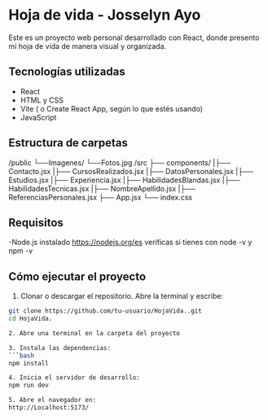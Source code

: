 # Hoja de vida - Josselyn Ayo
Este es un proyecto web personal desarrollado con React, donde presento mi hoja de vida de manera visual y organizada.
## Tecnologías utilizadas
- React
- HTML y CSS
- Vite ( o Create React App, según lo que estés usando)
- JavaScript
  
## Estructura de carpetas
/public
└──Imagenes/
└──Fotos.jpg
/src
├── components/
|├── Contacto.jsx
|├── CursosRealizados.jsx
|├── DatosPersonales.jsx
|├── Estudios.jsx
|├── Experiencia.jsx
|├── HabilidadesBlandas.jsx
|├── HabilidadesTecnicas.jsx
|├── NombreApellido.jsx
|├── ReferenciasPersonales.jsx
├── App.jsx
└── index.css

## Requisitos
-Node.js instalado https://nodejs.org/es
verificas si tienes con node -v y npm -v

## Cómo ejecutar el proyecto
1. Clonar o descargar el repositorio.
  Abre la terminal y escribe:
  ```bash
git clone https://github.com/tu-usuario/HojaVida..git
cd HojaVida.

2. Abre una terminal en la carpeta del proyecto

3. Instala las dependencias:
```bash
npm install

4. Inicia el servidor de desarrollo:
npm run dev

5. Abre el navegador en:
http://Localhost:5173/

   



